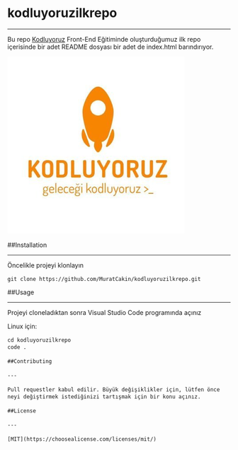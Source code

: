 # kodluyoruzilkrepo

---

Bu repo [Kodluyoruz](https://www.kodluyoruz.org/) Front-End Eğitiminde oluşturduğumuz ilk repo içerisinde bir adet README dosyası bir adet de index.html barındırıyor.

![Kodluyoruz Logo](https://raw.githubusercontent.com/Kodluyoruz/taskforce/git/git/markdown-nedir-nasil-kullaniriz-/figures/kodluyoruz_logo.jpg)

##Installation

---

Öncelikle projeyi klonlayın

```
git clone https://github.com/MuratCakin/kodluyoruzilkrepo.git
```

##Usage

---

Projeyi cloneladıktan sonra Visual Studio Code programında açınız

Linux için:
```
cd kodluyoruzilkrepo
code .

##Contributing

---

Pull requestler kabul edilir. Büyük değişiklikler için, lütfen önce neyi değiştirmek istediğinizi tartışmak için bir konu açınız.

##License

---

[MIT](https://choosealicense.com/licenses/mit/)
